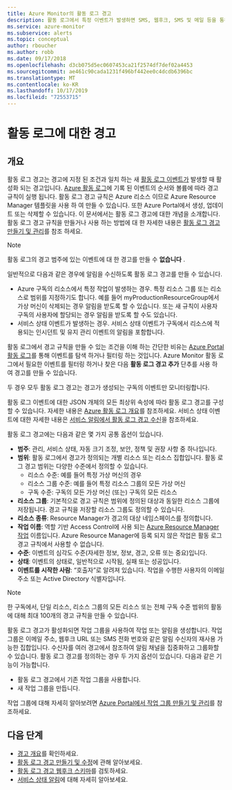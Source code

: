 ```yaml
---
title: Azure Monitor의 활동 로그 경고
description: 활동 로그에서 특정 이벤트가 발생하면 SMS, 웹후크, SMS 및 메일 등을 통해 알림을 받습니다.
ms.service: azure-monitor
ms.subservice: alerts
ms.topic: conceptual
author: rboucher
ms.author: robb
ms.date: 09/17/2018
ms.openlocfilehash: d3cb075d5ec0607453ca21f2574df7def02a4453
ms.sourcegitcommit: ae461c90cada1231f496bf442ee0c4dcdb6396bc
ms.translationtype: MT
ms.contentlocale: ko-KR
ms.lasthandoff: 10/17/2019
ms.locfileid: "72553715"
---
```

# <a name="alerts-on-activity-log"></a>활동 로그에 대한 경고 

## <a name="overview"></a>개요
활동 로그 경고는 경고에 지정 된 조건과 일치 하는 새 [활동 로그 이벤트가](activity-log-schema.md) 발생할 때 활성화 되는 경고입니다. [Azure 활동 로그](activity-logs-overview.md)에 기록 된 이벤트의 순서와 볼륨에 따라 경고 규칙이 실행 됩니다. 활동 로그 경고 규칙은 Azure 리소스 이므로 Azure Resource Manager 템플릿을 사용 하 여 만들 수 있습니다. 또한 Azure Portal에서 생성, 업데이트 또는 삭제할 수 있습니다. 이 문서에서는 활동 로그 경고에 대한 개념을 소개합니다. 활동 로그 경고 규칙을 만들거나 사용 하는 방법에 대 한 자세한 내용은 [활동 로그 경고 만들기 및 관리](alerts-activity-log.md)를 참조 하세요.

> [!NOTE]
> 활동 로그의 경고 범주에 있는 이벤트에 대 한 경고를 만들 수 **없습니다** .

일반적으로 다음과 같은 경우에 알림을 수신하도록 활동 로그 경고를 만들 수 있습니다.

* Azure 구독의 리소스에서 특정 작업이 발생하는 경우. 특정 리소스 그룹 또는 리소스로 범위를 지정하기도 합니다. 예를 들어 myProductionResourceGroup에서 가상 머신이 삭제되는 경우 알림을 받도록 할 수 있습니다. 또는 새 규칙이 사용자 구독의 사용자에 할당되는 경우 알림을 받도록 할 수도 있습니다.
* 서비스 상태 이벤트가 발생하는 경우. 서비스 상태 이벤트가 구독에서 리소스에 적용되는 인시던트 및 유지 관리 이벤트의 알림을 포함합니다.

활동 로그에서 경고 규칙을 만들 수 있는 조건을 이해 하는 간단한 비유는 [Azure Portal 활동 로그](activity-log-view.md#azure-portal)를 통해 이벤트를 탐색 하거나 필터링 하는 것입니다. Azure Monitor 활동 로그에서 필요한 이벤트를 필터링 하거나 찾은 다음 **활동 로그 경고 추가** 단추를 사용 하 여 경고를 만들 수 있습니다.

두 경우 모두 활동 로그 경고는 경고가 생성되는 구독의 이벤트만 모니터링합니다.

활동 로그 이벤트에 대한 JSON 개체의 모든 최상위 속성에 따라 활동 로그 경고를 구성할 수 있습니다. 자세한 내용은 [Azure 활동 로그 개요](./activity-logs-overview.md#categories-in-the-activity-log)를 참조하세요. 서비스 상태 이벤트에 대한 자세한 내용은 [서비스 알림에서 활동 로그 경고 수신](./alerts-activity-log-service-notifications.md)을 참조하세요. 

활동 로그 경고에는 다음과 같은 몇 가지 공통 옵션이 있습니다.

- **범주**: 관리, 서비스 상태, 자동 크기 조정, 보안, 정책 및 권장 사항 중 하나입니다. 
- **범위**: 활동 로그에서 경고가 정의되는 개별 리소스 또는 리소스 집합입니다. 활동 로그 경고 범위는 다양한 수준에서 정의할 수 있습니다.
    - 리소스 수준: 예를 들어 특정 가상 머신의 경우
    - 리소스 그룹 수준: 예를 들어 특정 리소스 그룹의 모든 가상 머신
    - 구독 수준: 구독의 모든 가상 머신 (또는) 구독의 모든 리소스
- **리소스 그룹**: 기본적으로 경고 규칙은 범위에 정의된 대상과 동일한 리소스 그룹에 저장됩니다. 경고 규칙을 저장할 리소스 그룹도 정의할 수 있습니다.
- **리소스 종류**: Resource Manager가 경고의 대상 네임스페이스를 정의합니다.
- **작업 이름**: 역할 기반 Access Control에 사용 되는 [Azure Resource Manager 작업](../../role-based-access-control/resource-provider-operations.md) 이름입니다. Azure Resource Manager에 등록 되지 않은 작업은 활동 로그 경고 규칙에서 사용할 수 없습니다.
- **수준**: 이벤트의 심각도 수준(자세한 정보, 정보, 경고, 오류 또는 중요)입니다.
- **상태**: 이벤트의 상태로, 일반적으로 시작됨, 실패 또는 성공입니다.
- **이벤트를 시작한 사람**: “호출자”로 알려져 있습니다. 작업을 수행한 사용자의 이메일 주소 또는 Active Directory 식별자입니다.

> [!NOTE]
> 한 구독에서, 단일 리소스, 리소스 그룹의 모든 리소스 또는 전체 구독 수준 범위의 활동에 대해 최대 100개의 경고 규칙을 만들 수 있습니다.

활동 로그 경고가 활성화되면 작업 그룹을 사용하여 작업 또는 알림을 생성합니다. 작업 그룹은 이메일 주소, 웹후크 URL 또는 SMS 전화 번호와 같은 알림 수신자의 재사용 가능한 집합입니다. 수신자를 여러 경고에서 참조하여 알림 채널을 집중화하고 그룹화할 수 있습니다. 활동 로그 경고를 정의하는 경우 두 가지 옵션이 있습니다. 다음과 같은 기능이 가능합니다.

* 활동 로그 경고에서 기존 작업 그룹을 사용합니다.
* 새 작업 그룹을 만듭니다.

작업 그룹에 대해 자세히 알아보려면 [Azure Portal에서 작업 그룹 만들기 및 관리](action-groups.md)를 참조하세요.


## <a name="next-steps"></a>다음 단계

- [경고 개요](alerts-overview.md)를 확인하세요.
- [활동 로그 경고 만들기 및 수정](alerts-activity-log.md)에 관해 알아보세요.
- [활동 로그 경고 웹후크 스키마](activity-log-alerts-webhook.md)를 검토하세요.
- [서비스 상태 알림](service-notifications.md)에 대해 자세히 알아보세요.